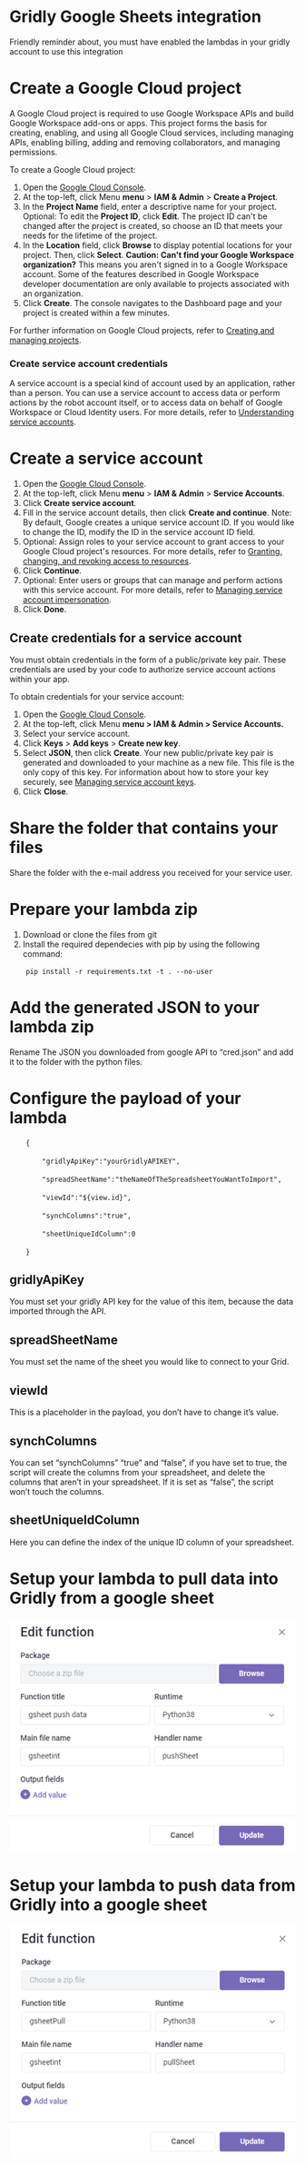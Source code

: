 # Gridly Google Sheets integration
Friendly reminder about, you must have enabled the lambdas in your gridly account to use this integration

# **Create a Google Cloud project** 
A Google Cloud project is required to use Google Workspace APIs and build Google Workspace add-ons or apps. This project forms the basis for creating, enabling, and using all Google Cloud services, including managing APIs, enabling billing, adding and removing collaborators, and managing permissions.

To create a Google Cloud project:

1. Open the [Google Cloud Console](https://console.cloud.google.com/).
1. At the top-left, click Menu **menu** > **IAM & Admin** > **Create a Project**.
1. In the **Project Name** field, enter a descriptive name for your project.
   Optional: To edit the **Project ID**, click **Edit**. The project ID can't be changed after the project is created, so choose an ID that meets your needs for the lifetime of the project.
1. In the **Location** field, click **Browse** to display potential locations for your project. Then, click **Select**. **Caution: Can't find your Google Workspace organization?**
   This means you aren't signed in to a Google Workspace account. Some of the features described in Google Workspace developer documentation are only available to projects associated with an organization.
1. Click **Create**. The console navigates to the Dashboard page and your project is created within a few minutes.

For further information on Google Cloud projects, refer to [Creating and managing projects](https://cloud.google.com/resource-manager/docs/creating-managing-projects).

### **Create service account credentials**
A service account is a special kind of account used by an application, rather than a person. You can use a service account to access data or perform actions by the robot account itself, or to access data on behalf of Google Workspace or Cloud Identity users. For more details, refer to [Understanding service accounts](https://cloud.google.com/iam/docs/understanding-service-accounts).
# **Create a service account**
1. Open the [Google Cloud Console](https://console.cloud.google.com/).
1. At the top-left, click Menu **menu** > **IAM & Admin** > **Service Accounts**.
1. Click **Create service account**.
1. Fill in the service account details, then click **Create and continue**. Note: By default, Google creates a unique service account ID. If you would like to change the ID, modify the ID in the service account ID field.
1. Optional: Assign roles to your service account to grant access to your Google Cloud project's resources. For more details, refer to [Granting, changing, and revoking access to resources](https://cloud.google.com/iam/docs/granting-changing-revoking-access).
1. Click **Continue**.
1. Optional: Enter users or groups that can manage and perform actions with this service account. For more details, refer to [Managing service account impersonation](https://cloud.google.com/iam/docs/impersonating-service-accounts).
1. Click **Done**.
## Create credentials for a service account
You must obtain credentials in the form of a public/private key pair. These credentials are used by your code to authorize service account actions within your app.

To obtain credentials for your service account:

1. Open the [Google Cloud Console](https://console.cloud.google.com/).
1. At the top-left, click Menu **menu > IAM & Admin > Service Accounts.**
1. Select your service account.
1. Click **Keys** > **Add keys** > **Create new key**.
1. Select **JSON**, then click **Create**.
   Your new public/private key pair is generated and downloaded to your machine as a new file. This file is the only copy of this key. For information about how to store your key securely, see [Managing service account keys](https://cloud.google.com/iam/docs/understanding-service-accounts#managing_service_account_keys).
1. Click **Close**.


# Share the folder that contains your files
Share the folder with the e-mail address you received for your service user.
# Prepare your lambda zip
1. Download or clone the files from git
2. Install the required dependecies with pip by using the following command:   
```
	pip install -r requirements.txt -t . --no-user
```

# Add the generated JSON to your lambda zip
Rename The JSON you downloaded from google API to “cred.json” and add it to the folder with the python files.

# Configure the payload of your lambda
```
	{

		"gridlyApiKey":"yourGridlyAPIKEY",

		"spreadSheetName":"theNameOfTheSpreadsheetYouWantToImport",

		"viewId":"${view.id}",

		"synchColumns":"true",

		"sheetUniqueIdColumn":0

	}
```

## gridlyApiKey
You must set your gridly API key for the value of this item, because the data imported through the API.
## spreadSheetName
You must set the name of the sheet you would like to connect to your Grid.
## viewId
This is a placeholder in the payload, you don’t have to change it’s value.
## synchColumns
You can set “synchColumns” “true” and “false”, if you have set to true, the script will create the columns from your spreadsheet, and delete the columns that aren’t in your spreadsheet. If it is set as “false”, the script won’t touch the columns.
## sheetUniqueIdColumn
Here you can define the index of the unique ID column of your spreadsheet.
# Setup your lambda to pull data into Gridly from a google sheet
![](images/lambda_pull.png)

# Setup your lambda to push data from Gridly into a google sheet
![](images/lambda_push.png)
